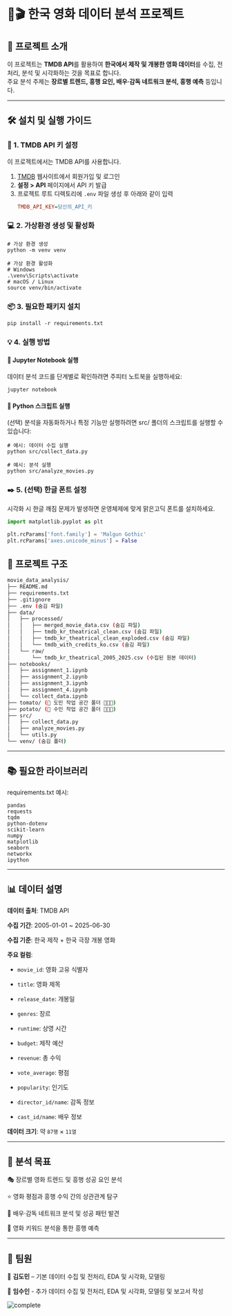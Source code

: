 # 🎥🎬 한국 영화 데이터 분석 프로젝트

## 🍿 프로젝트 소개
이 프로젝트는 **TMDB API**를 활용하여 **한국에서 제작 및 개봉한 영화 데이터**를 수집, 전처리, 분석 및 시각화하는 것을 목표로 합니다.  
주요 분석 주제는 **장르별 트렌드, 흥행 요인, 배우·감독 네트워크 분석, 흥행 예측** 등입니다.  

---

## 🛠️ 설치 및 실행 가이드

### 🔑 1. TMDB API 키 설정
이 프로젝트에서는 TMDB API를 사용합니다.  
1. [TMDB](https://www.themoviedb.org/) 웹사이트에서 회원가입 및 로그인  
2. **설정 > API** 페이지에서 API 키 발급  
3. 프로젝트 루트 디렉토리에 `.env` 파일 생성 후 아래와 같이 입력
   ```ini
   TMDB_API_KEY=당신의_API_키
   ```

### 💻 2. 가상환경 생성 및 활성화
```
# 가상 환경 생성
python -m venv venv

# 가상 환경 활성화
# Windows
.\venv\Scripts\activate
# macOS / Linux
source venv/bin/activate
```

### 📦 3. 필요한 패키지 설치
```
pip install -r requirements.txt
```

### 💡 4. 실행 방법
#### 🔹 Jupyter Notebook 실행

데이터 분석 코드를 단계별로 확인하려면 주피터 노트북을 실행하세요:
```
jupyter notebook
```

#### 🔹 Python 스크립트 실행

(선택) 분석을 자동화하거나 특정 기능만 실행하려면 src/ 폴더의 스크립트를 실행할 수 있습니다:
```
# 예시: 데이터 수집 실행
python src/collect_data.py

# 예시: 분석 실행
python src/analyze_movies.py
```

### ✒️ 5. (선택) 한글 폰트 설정

시각화 시 한글 깨짐 문제가 발생하면 운영체제에 맞게 맑은고딕 폰트를 설치하세요.
```python
import matplotlib.pyplot as plt

plt.rcParams['font.family'] = 'Malgun Gothic'
plt.rcParams['axes.unicode_minus'] = False
```

## 📂 프로젝트 구조
```bash
movie_data_analysis/
├── README.md
├── requirements.txt
├── .gitignore
├── .env (숨김 파일)
├── data/
│   ├── processed/
│   │   ├── merged_movie_data.csv (숨김 파일)
│   │   ├── tmdb_kr_theatrical_clean.csv (숨김 파일)
│   │   ├── tmdb_kr_theatrical_clean_exploded.csv (숨김 파일)
│   │   └── tmdb_with_credits_ko.csv (숨김 파일)
│   └── raw/
│       └── tmdb_kr_theatrical_2005_2025.csv (수집된 원본 데이터)
├── notebooks/
│   ├── assignment_1.ipynb
│   ├── assignment_2.ipynb
│   ├── assignment_3.ipynb
│   ├── assignment_4.ipynb
│   └── collect_data.ipynb
├── tomato/ (🍅 도민 작업 공간 폴더 👩🏻‍💻)
├── potato/ (🥔 수인 작업 공간 폴더 👩🏻‍💻)
├── src/
│   ├── collect_data.py
│   ├── analyze_movies.py
│   └── utils.py
└── venv/ (숨김 폴더)
```

---

## 📚 필요한 라이브러리

requirements.txt 예시:
```
pandas
requests
tqdm
python-dotenv
scikit-learn
numpy
matplotlib
seaborn
networkx
ipython
```

---

## 📊 데이터 설명

**데이터 출처**: TMDB API

**수집 기간**: 2005-01-01 ~ 2025-06-30

**수집 기준**: 한국 제작 + 한국 극장 개봉 영화

**주요 컬럼**:

- `movie_id`: 영화 고유 식별자

- `title`: 영화 제목

- `release_date`: 개봉일

- `genres`: 장르

- `runtime`: 상영 시간

- `budget`: 제작 예산

- `revenue`: 총 수익

- `vote_average`: 평점

- `popularity`: 인기도

- `director_id/name`: 감독 정보

- `cast_id/name`: 배우 정보

**데이터 크기**: 약 `87행` × `11열`

---

## 🔎 분석 목표

🎭 장르별 영화 트렌드 및 흥행 성공 요인 분석

⭐ 영화 평점과 흥행 수익 간의 상관관계 탐구

👥 배우·감독 네트워크 분석 및 성공 패턴 발견

🔑 영화 키워드 분석을 통한 흥행 예측

---

## 👥 팀원
🍅 **김도민** – 기본 데이터 수집 및 전처리, EDA 및 시각화, 모델링

🥔 **임수인** - 추가 데이터 수집 및 전처리, EDA 및 시각화, 모델링 및 보고서 작성

![complete](https://i.pinimg.com/originals/fd/38/b8/fd38b81c60a8dc0f46a7780293d79f21.jpg)